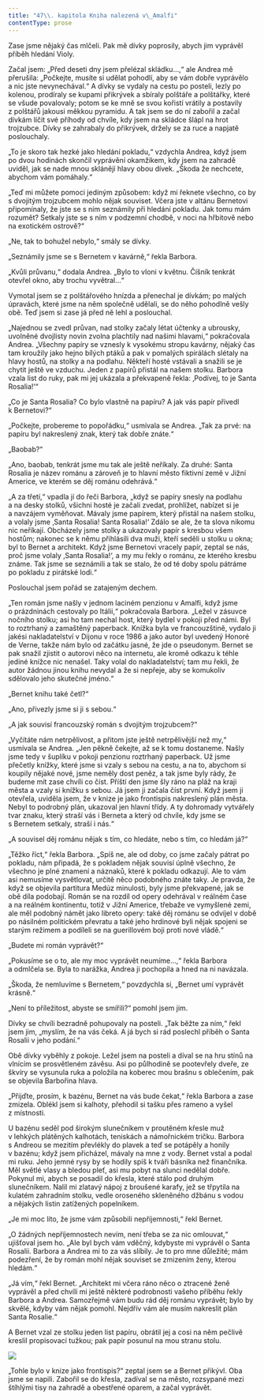 ```yaml
---
title: "47\\. kapitola Kniha nalezená v\_Amalfi"
contentType: prose
---
```


Zase jsme nějaký čas mlčeli. Pak mě dívky poprosily, abych jim vyprávěl příběh hledání Violy.

Začal jsem: „Před deseti dny jsem přelézal skládku…,“ ale Andrea mě přerušila: „Počkejte, musíte si udělat pohodlí, aby se vám dobře vyprávělo a nic jste nevynechával.“ A dívky se vydaly na cestu po posteli, lezly po kolenou, prodíraly se kupami přikrývek a sbíraly polštáře a polštářky, které se všude povalovaly; potom se ke mně se svou kořistí vrátily a postavily z polštářů jakousi měkkou pyramidu. A tak jsem se do ní zabořil a začal dívkám líčit své příhody od chvíle, kdy jsem na skládce šlápl na hrot trojzubce. Dívky se zahrabaly do přikrývek, držely se za ruce a napjatě poslouchaly.

„To je skoro tak hezké jako hledání pokladu,“ vzdychla Andrea, když jsem po dvou hodinách skončil vyprávění okamžikem, kdy jsem na zahradě uviděl, jak se nade mnou sklánějí hlavy obou dívek. „Škoda že nechcete, abychom vám pomáhaly.“

„Teď mi můžete pomoci jediným způsobem: když mi řeknete všechno, co by s dvojitým trojzubcem mohlo nějak souviset. Včera jste v altánu Bernetovi připomínaly, že jste se s ním seznámily při hledání pokladu. Jak tomu mám rozumět? Setkaly jste se s ním v podzemní chodbě, v noci na hřbitově nebo na exotickém ostrově?“

„Ne, tak to bohužel nebylo,“ smály se dívky.

„Seznámily jsme se s Bernetem v kavárně,“ řekla Barbora.

„Kvůli průvanu,“ dodala Andrea. „Bylo to vloni v květnu. Číšník tenkrát otevřel okno, aby trochu vyvětral…“

Vymotal jsem se z polštářového hnízda a přenechal je dívkám; po malých úpravách, které jsme na něm společně udělali, se do něho pohodlně vešly obě. Teď jsem si zase já před ně lehl a poslouchal.

„Najednou se zvedl průvan, nad stolky začaly létat účtenky a ubrousky, uvolněné dvojlisty novin zvolna plachtily nad našimi hlavami,“ pokračovala Andrea. „Všechny papíry se vznesly k vysokému stropu kavárny, nějaký čas tam kroužily jako hejno bílých ptáků a pak v pomalých spirálách slétaly na hlavy hostů, na stolky a na podlahu. Někteří hosté vstávali a snažili se je chytit ještě ve vzduchu. Jeden z papírů přistál na našem stolku. Barbora vzala list do ruky, pak mi jej ukázala a překvapeně řekla: ‚Podívej, to je Santa Rosalia!‘“

„Co je Santa Rosalia? Co bylo vlastně na papíru? A jak vás papír přivedl k Bernetovi?“

„Počkejte, probereme to popořádku,“ usmívala se Andrea. „Tak za prvé: na papíru byl nakreslený znak, který tak dobře znáte.“

„Baobab?“

„Ano, baobab, tenkrát jsme mu tak ale ještě neříkaly. Za druhé: Santa Rosalia je název románu a zároveň je to hlavní město fiktivní země v Jižní Americe, ve kterém se děj románu odehrává.“

„A za třetí,“ vpadla jí do řeči Barbora, „když se papíry snesly na podlahu a na desky stolků, všichni hosté je začali zvedat, prohlížet, nabízet si je a navzájem vyměňovat. Mávaly jsme papírem, který přistál na našem stolku, a volaly jsme ‚Santa Rosalia! Santa Rosalia!‘ Zdálo se ale, že ta slova nikomu nic neříkají. Obcházely jsme stolky a ukazovaly papír s kresbou všem hostům; nakonec se k němu přihlásili dva muži, kteří seděli u stolku u okna; byl to Bernet a architekt. Když jsme Bernetovi vracely papír, zeptal se nás, proč jsme volaly ‚Santa Rosalia!‘, a my mu řekly o románu, ze kterého kresbu známe. Tak jsme se seznámili a tak se stalo, že od té doby spolu pátráme po pokladu z pirátské lodi.“

Poslouchal jsem pořád se zatajeným dechem.

„Ten román jsme našly v jednom laciném penzionu v Amalfi, když jsme o prázdninách cestovaly po Itálii,“ pokračovala Barbora. „Ležel v zásuvce nočního stolku; asi ho tam nechal host, který bydlel v pokoji před námi. Byl to roztrhaný a zamaštěný paperback. Knížka byla ve francouzštině, vydalo ji jakési nakladatelství v Dijonu v roce 1986 a jako autor byl uvedený Honoré de Verne, takže nám bylo od začátku jasné, že jde o pseudonym. Bernet se pak snažil zjistit o autorovi něco na internetu, ale kromě odkazu k téhle jediné knížce nic nenašel. Taky volal do nakladatelství; tam mu řekli, že autor žádnou jinou knihu nevydal a že si nepřeje, aby se komukoliv sdělovalo jeho skutečné jméno.“

„Bernet knihu také četl?“

„Ano, přivezly jsme si ji s sebou.“

„A jak souvisí francouzský román s dvojitým trojzubcem?“

„Vyčítáte nám netrpělivost, a přitom jste ještě netrpělivější než my,“ usmívala se Andrea. „Jen pěkně čekejte, až se k tomu dostaneme. Našly jsme tedy v šuplíku v pokoji penzionu roztrhaný paperback. Už jsme přečetly knížky, které jsme si vzaly s sebou na cestu, a na to, abychom si koupily nějaké nové, jsme neměly dost peněz, a tak jsme byly rády, že budeme mít zase chvíli co číst. Příští den jsme šly ráno na pláž na kraji města a vzaly si knížku s sebou. Já jsem ji začala číst první. Když jsem ji otevřela, uviděla jsem, že v knize je jako frontispis nakreslený plán města. Nebyl to podrobný plán, ukazoval jen hlavní třídy. A ty dohromady vytvářely tvar znaku, který straší vás i Berneta a který od chvíle, kdy jsme se s Bernetem setkaly, straší i nás.“

„A souvisel děj románu nějak s tím, co hledáte, nebo s tím, co hledám já?“

„Těžko říct,“ řekla Barbora. „Spíš ne, ale od doby, co jsme začaly pátrat po pokladu, nám připadá, že s pokladem nějak souvisí úplně všechno, že všechno je plné znamení a náznaků, které k pokladu odkazují. Ale to vám asi nemusíme vysvětlovat, určitě něco podobného znáte taky. Je pravda, že když se objevila partitura Medúz minulosti, byly jsme překvapené, jak se obě díla podobají. Román se na rozdíl od opery odehrával v reálném čase a na reálném kontinentu, totiž v Jižní Americe, třebaže ve vymyšlené zemi, ale měl podobný námět jako libreto opery: také děj románu se odvíjel v době po násilném politickém převratu a také jeho hrdinové byli nějak spojeni se starým režimem a podíleli se na guerillovém boji proti nové vládě.“

„Budete mi román vyprávět?“

„Pokusíme se o to, ale my moc vyprávět neumíme…,“ řekla Barbora a odmlčela se. Byla to narážka, Andrea ji pochopila a hned na ni navázala.

„Škoda, že nemluvíme s Bernetem,“ povzdychla si, „Bernet umí vyprávět krásně.“

„Není to příležitost, abyste se smířili?“ pomohl jsem jim.

Dívky se chvíli bezradně pohupovaly na posteli. „Tak běžte za ním,“ řekl jsem jim, „myslím, že na vás čeká. A já bych si rád poslechl příběh o Santa Rosalii v jeho podání.“

Obě dívky vyběhly z pokoje. Ležel jsem na posteli a díval se na hru stínů na vlnícím se prosvětleném závěsu. Asi po půlhodině se pootevřely dveře, ze škvíry se vysunula ruka a položila na koberec mou brašnu s oblečením, pak se objevila Barbořina hlava.

„Přijďte, prosím, k bazénu, Bernet na vás bude čekat,“ řekla Barbora a zase zmizela. Oblékl jsem si kalhoty, přehodil si tašku přes rameno a vyšel z místnosti.

U bazénu seděl pod širokým slunečníkem v proutěném křesle muž v lehkých plátěných kalhotách, teniskách a námořnickém tričku. Barbora s Andreou se mezitím převlékly do plavek a teď se potápěly a honily v bazénu; když jsem přicházel, mávaly na mne z vody. Bernet vstal a podal mi ruku. Jeho jemné rysy by se hodily spíš k tváři básníka než finančníka. Měl světlé vlasy a bledou pleť, asi mu pobyt na slunci nedělal dobře. Pokynul mi, abych se posadil do křesla, které stálo pod druhým slunečníkem. Nalil mi zlatavý nápoj z broušené karafy, jež se třpytila na kulatém zahradním stolku, vedle oroseného skleněného džbánu s vodou a nějakých listin zatížených popelníkem.

„Je mi moc líto, že jsme vám způsobili nepříjemnosti,“ řekl Bernet.

„O žádných nepříjemnostech nevím, není třeba se za nic omlouvat,“ ujišťoval jsem ho. „Ale byl bych vám vděčný, kdybyste mi vyprávěl o Santa Rosalii. Barbora a Andrea mi to za vás slíbily. Je to pro mne důležité; mám podezření, že by román mohl nějak souviset se zmizením ženy, kterou hledám.“

„Já vím,“ řekl Bernet. „Architekt mi včera ráno něco o ztracené ženě vyprávěl a před chvílí mi ještě některé podrobnosti vašeho příběhu řekly Barbora a Andrea. Samozřejmě vám budu rád děj románu vyprávět; bylo by skvělé, kdyby vám nějak pomohl. Nejdřív vám ale musím nakreslit plán Santa Rosalie.“

A Bernet vzal ze stolku jeden list papíru, obrátil jej a cosi na něm pečlivě kreslil propisovací tužkou; pak papír posunul na mou stranu stolu.

![](../Images/9600-6.jpg)

„Tohle bylo v knize jako frontispis?“ zeptal jsem se a Bernet přikývl. Oba jsme se napili. Zabořil se do křesla, zadíval se na město, rozsypané mezi štíhlými tisy na zahradě a obestřené oparem, a začal vyprávět.

